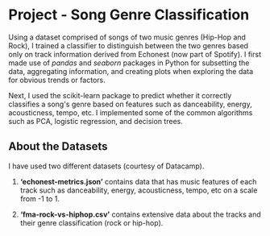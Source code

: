 # Project - Song Genre Classification

Using a dataset comprised of songs of two music genres (Hip-Hop and Rock), I trained a classifier to distinguish between the two genres based only on track information derived from Echonest (now part of Spotify). I first made use of *pandas* and *seaborn* packages in Python for subsetting the data, aggregating information, and creating plots when exploring the data for obvious trends or factors. 

Next, I used the scikit-learn package to predict whether it correctly classifies a song's genre based on features such as danceability, energy, acousticness, tempo, etc. I implemented some of the common algorithms such as PCA, logistic regression, and decision trees.

## About the Datasets
I have used two different datasets (courtesy of Datacamp).

1. **‘echonest-metrics.json’** contains data that has music features of each track such as danceability, energy, acousticness, tempo, etc on a scale from -1 to 1.  

2. **‘fma-rock-vs-hiphop.csv’** contains extensive data about the tracks and their genre classification (rock or hip-hop).

